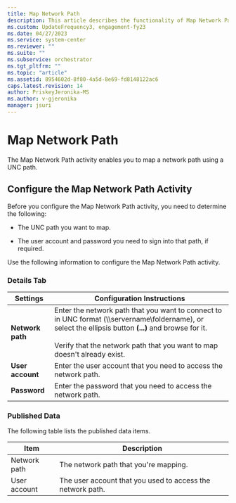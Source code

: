 ```yaml
---
title: Map Network Path
description: This article describes the functionality of Map Network Path activity.
ms.custom: UpdateFrequency3, engagement-fy23
ms.date: 04/27/2023
ms.service: system-center
ms.reviewer: ""
ms.suite: ""
ms.subservice: orchestrator
ms.tgt_pltfrm: ""
ms.topic: "article"
ms.assetid: 8954602d-8f80-4a5d-8e69-fd8148122ac6
caps.latest.revision: 14
author: PriskeyJeronika-MS
ms.author: v-gjeronika
manager: jsuri
---
```

# Map Network Path

The Map Network Path activity enables you to map a network path using a UNC path.  

## Configure the Map Network Path Activity

 Before you configure the Map Network Path activity, you need to determine the following:  

- The UNC path you want to map.  

- The user account and password you need to sign into that path, if required.  

Use the following information to configure the Map Network Path activity.  

### Details Tab  

|Settings|Configuration Instructions|  
|--------------|--------------------------------|  
|**Network path**|Enter the network path that you want to connect to in UNC format (\\\servername\foldername), or select the ellipsis button **(...)** and browse for it.<br /><br /> Verify that the network path that you want to map doesn't already exist.|  
|**User account**|Enter the user account that you need to access the network path.|  
|**Password**|Enter the password that you need to access the network path.|  

### Published Data

 The following table lists the published data items.  

|Item|Description|  
|----------|-----------------|  
|Network path|The network path that you're mapping.|  
|User account|The user account that you used to access the network path.|
